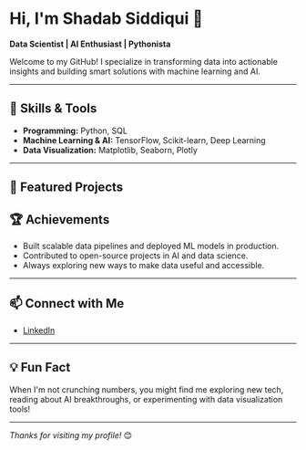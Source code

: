 # Hi, I'm Shadab Siddiqui 👋

**Data Scientist | AI Enthusiast | Pythonista**

Welcome to my GitHub! I specialize in transforming data into actionable insights and building smart solutions with machine learning and AI.

---

## 🚀 Skills & Tools

- **Programming:** Python, SQL
- **Machine Learning & AI:** TensorFlow, Scikit-learn, Deep Learning
- **Data Visualization:** Matplotlib, Seaborn, Plotly

---

## 🌟 Featured Projects


## 🏆 Achievements

- Built scalable data pipelines and deployed ML models in production.
- Contributed to open-source projects in AI and data science.
- Always exploring new ways to make data useful and accessible.

---

## 📫 Connect with Me

- [LinkedIn](https://linkedin.com/in/Ishadabsiddiqui)

---

## 💡 Fun Fact

When I'm not crunching numbers, you might find me exploring new tech, reading about AI breakthroughs, or experimenting with data visualization tools!

---

_Thanks for visiting my profile!_ 😊
